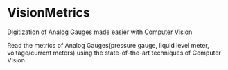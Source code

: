 # VisionMetrics
Digitization of Analog Gauges made easier with Computer Vision

Read the metrics of Analog Gauges(pressure gauge, liquid level meter, voltage/current meters) using the state-of-the-art techniques of Computer Vision.
